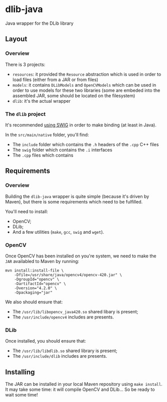 # dlib-java
Java wrapper for the DLib library

## Layout
### Overview
There is 3 projects:
* `resources`: it provided the `Resource` abstraction which is used in order to load files (either from a JAR or from files)
* `models`: it contains `DLibModels` and `OpenCVModels` which can be used in order to use models for these two libraries (some are embeded into the assembled JAR, some should be located on the filesystem)
* `dlib`: it's the actual wrapper

### The `dlib` project
It's recommended [using SWIG](http://blog.dlib.net/2014/10/mitie-v03-released-now-with-java-and-r.html?m=1) in order to make binding (at least in Java).

In the `src/main/native` folder, you'll find:
* The `include` folder which contains the `.h` headers of the `.cpp` C++ files
* The `swig` folder which contains the `.i` interfaces
* The `.cpp` files which contains  

## Requirements
### Overview
Building the `dlib-java` wrapper is quite simple (because it's driven by Maven), but there is some requirements which need to be fulfilled. 

You'll need to install: 
* OpenCV; 
* DLib; 
* And a few utilities (`make`, `gcc`, `swig` and `wget`). 

### OpenCV
Once OpenCV has been installed on you're system, we need to make the `JAR` availabled to Maven by running:

```
mvn install:install-file \
    -Dfile=/usr/share/java/opencv4/opencv-420.jar" \
    -DgroupId="opencv" \
    -DartifactId="opencv" \
    -Dversion="4.2.0" \
    -Dpackaging="jar"
```

We also should ensure that: 
* The `/usr/lib/libopencv_java420.so` shared libary is present;
* The  `/usr/include/opencv4` includes are presents. 

### DLib
Once installed, you should ensure that:
* The `/usr/lib/libdlib.so` shared library is present;
* The `/usr/include/dlib` includes are presents. 

## Installing
The JAR can be installed in your local Maven repository using `make install`. It may take some time: it will compile OpenCV and DLib... So be ready to wait some time!  